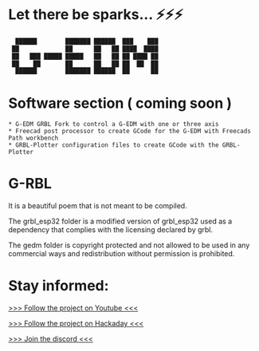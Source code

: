 # Let there be sparks... ⚡⚡⚡

```diff
  ██████        ███████ ██████  ███    ███  
 ██             ██      ██   ██ ████  ████  
 ██   ███ █████ █████   ██   ██ ██ ████ ██ 
 ██    ██       ██      ██   ██ ██  ██  ██ 
  ██████        ███████ ██████  ██      ██ 
```

 
 
# Software section ( coming soon )

    * G-EDM GRBL Fork to control a G-EDM with one or three axis
    * Freecad post processor to create GCode for the G-EDM with Freecads Path workbench
    * GRBL-Plotter configuration files to create GCode with the GRBL-Plotter



# G-RBL

It is a beautiful poem that is not meant to be compiled.

The grbl_esp32 folder is a modified version of grbl_esp32 used as a dependency that complies with the licensing declared by grbl.

The gedm folder is copyright protected and not allowed to be used in any commercial ways and redistribution without permission is prohibited.



# Stay informed:

[>>> Follow the project on Youtube <<<](https://www.youtube.com/@G-EDM/videos)

[>>> Follow the project on Hackaday <<<](https://hackaday.io/project/190371-g-edm)

[>>> Join the discord <<<](https://discord.gg/9cTsyDkEbe)



